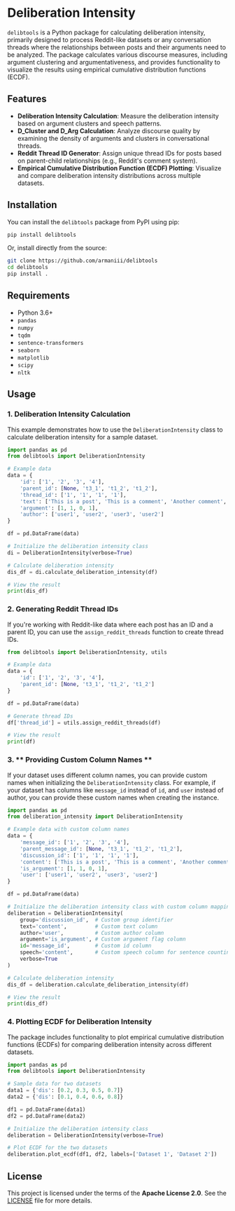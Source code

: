 # Deliberation Intensity

`delibtools` is a Python package for calculating deliberation intensity, primarily designed to process Reddit-like datasets or any conversation threads where the relationships between posts and their arguments need to be analyzed. The package calculates various discourse measures, including argument clustering and argumentativeness, and provides functionality to visualize the results using empirical cumulative distribution functions (ECDF).

## Features

- **Deliberation Intensity Calculation**: Measure the deliberation intensity based on argument clusters and speech patterns.
- **D_Cluster and D_Arg Calculation**: Analyze discourse quality by examining the density of arguments and clusters in conversational threads.
- **Reddit Thread ID Generator**: Assign unique thread IDs for posts based on parent-child relationships (e.g., Reddit's comment system).
- **Empirical Cumulative Distribution Function (ECDF) Plotting**: Visualize and compare deliberation intensity distributions across multiple datasets.

## Installation

You can install the `delibtools` package from PyPI using pip:

```bash
pip install delibtools
```

Or, install directly from the source:

```bash
git clone https://github.com/armaniii/delibtools
cd delibtools
pip install .
```

## Requirements

- Python 3.6+
- `pandas`
- `numpy`
- `tqdm`
- `sentence-transformers`
- `seaborn`
- `matplotlib`
- `scipy`
- `nltk`

## Usage

### 1. **Deliberation Intensity Calculation**

This example demonstrates how to use the `DeliberationIntensity` class to calculate deliberation intensity for a sample dataset.

```python
import pandas as pd
from delibtools import DeliberationIntensity

# Example data
data = {
    'id': ['1', '2', '3', '4'],
    'parent_id': [None, 't3_1', 't1_2', 't1_2'],
    'thread_id': ['1', '1', '1', '1'],
    'text': ['This is a post', 'This is a comment', 'Another comment', 'Yet another comment'],
    'argument': [1, 1, 0, 1],
    'author': ['user1', 'user2', 'user3', 'user2']
}

df = pd.DataFrame(data)

# Initialize the deliberation intensity class
di = DeliberationIntensity(verbose=True)

# Calculate deliberation intensity
dis_df = di.calculate_deliberation_intensity(df)

# View the result
print(dis_df)
```

### 2. **Generating Reddit Thread IDs**

If you're working with Reddit-like data where each post has an ID and a parent ID, you can use the `assign_reddit_threads` function to create thread IDs.

```python
from delibtools import DeliberationIntensity, utils

# Example data
data = {
    'id': ['1', '2', '3', '4'],
    'parent_id': [None, 't3_1', 't1_2', 't1_2']
}

df = pd.DataFrame(data)

# Generate thread IDs
df['thread_id'] = utils.assign_reddit_threads(df)

# View the result
print(df)
```

### 3. ** Providing Custom Column Names **
If your dataset uses different column names, you can provide custom names when initializing the `DeliberationIntensity` class. For example, if your dataset has columns like `message_id` instead of `id`, and `user` instead of author, you can provide these custom names when creating the instance.

```python
import pandas as pd
from deliberation_intensity import DeliberationIntensity

# Example data with custom column names
data = {
    'message_id': ['1', '2', '3', '4'],
    'parent_message_id': [None, 't3_1', 't1_2', 't1_2'],
    'discussion_id': ['1', '1', '1', '1'],
    'content': ['This is a post', 'This is a comment', 'Another comment', 'Yet another comment'],
    'is_argument': [1, 1, 0, 1],
    'user': ['user1', 'user2', 'user3', 'user2']
}

df = pd.DataFrame(data)

# Initialize the deliberation intensity class with custom column mappings
deliberation = DeliberationIntensity(
    group='discussion_id',  # Custom group identifier
    text='content',         # Custom text column
    author='user',          # Custom author column
    argument='is_argument', # Custom argument flag column
    id='message_id',        # Custom id column
    speech='content',       # Custom speech column for sentence counting
    verbose=True
)

# Calculate deliberation intensity
dis_df = deliberation.calculate_deliberation_intensity(df)

# View the result
print(dis_df)
```



### 4. **Plotting ECDF for Deliberation Intensity**

The package includes functionality to plot empirical cumulative distribution functions (ECDFs) for comparing deliberation intensity across different datasets.

```python
import pandas as pd
from delibtools import DeliberationIntensity

# Sample data for two datasets
data1 = {'dis': [0.2, 0.3, 0.5, 0.7]}
data2 = {'dis': [0.1, 0.4, 0.6, 0.8]}

df1 = pd.DataFrame(data1)
df2 = pd.DataFrame(data2)

# Initialize the deliberation intensity class
deliberation = DeliberationIntensity(verbose=True)

# Plot ECDF for the two datasets
deliberation.plot_ecdf(df1, df2, labels=['Dataset 1', 'Dataset 2'])
```

## License

This project is licensed under the terms of the **Apache License 2.0**. See the [LICENSE](LICENSE) file for more details.
